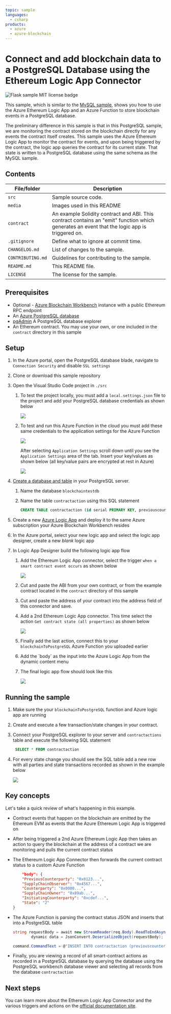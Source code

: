 ```yaml
---
topic: sample
languages:
  - csharp
products:
  - azure
  - azure-blockchain	
---
```


# Connect and add blockchain data to a PostgreSQL Database using the Ethereum Logic App Connector

![Flask sample MIT license badge](https://img.shields.io/badge/license-MIT-green.svg)

This sample, which is similar to the [MySQL sample](../mysql),  shows you how to use the Azure Ethereum Logic App and an Azure Function to store blockchain events in a PostgreSQL database.

The preliminary difference in this sample is that in this PostgreSQL sample, we are monitoring the contract stored on the blockchain directly for any events the contract itself creates. This sample uses the Azure Ethereum Logic App to monitor the contract for events, and upon being triggered by the contract,  the logic app queries the contract for its current state. That state is written to a PostgreSQL database using the same schema as the MySQL sample.

## Contents

| File/folder | Description |
|-------------|-------------|
| `src`       | Sample source code. |
| `media` | Images used in this README |
| `contract` | An example Solidity contract and ABI. This contract contains an "emit" function which generates an event that the logic app is triggered on. |
| `.gitignore` | Define what to ignore at commit time. |
| `CHANGELOG.md` | List of changes to the sample. |
| `CONTRIBUTING.md` | Guidelines for contributing to the sample. |
| `README.md` | This README file. |
| `LICENSE`   | The license for the sample. |

## Prerequisites

- Optional - [Azure Blockchain Workbench](https://azure.microsoft.com/en-us/features/blockchain-workbench/) instance with a public Ethereum RPC endpoint 
- An [Azure PostgreSQL database](https://docs.microsoft.com/en-us/azure/postgresql/quickstart-create-server-database-portal)
- [pgAdmin](https://www.pgadmin.org/) A PostgreSQL database explorer
- An Ethereum contract. You may use your own, or one included in the `contract` directory in this sample

## Setup

1. In the Azure portal, open the PostgreSQL database blade, navigate to `Connection Security` and disable `SSL settings`

2. Clone or download this sample repository

3. Open the Visual Studio Code project in `./src` 

    1. To test the project locally, you must add a `local.settings.json` file to the project and add your PostgreSQL database credentials as shown below

        ![](./media/VSCodeLocalSettings.PNG)

    2. To test and run this Azure Function in the cloud you must add these same credentials to the application settings for the Azure Function

        ![](./media/AzureFunctionApplicationSettings.PNG)

        After selecting `Application Settings` scroll down until you see the `Application Settings` area of the tab. Insert your key/values as shown below (all key/value pairs are encrypted at rest in Azure)

        ![](./media/AzureFunctionApplicationSettingsKeys.PNG)

4. [Create a database and table](https://docs.microsoft.com/en-us/azure/postgresql/quickstart-create-server-database-portal#connect-to-the-postgresql-database-using-psql) in your PostgreSQL server.

    1. Name the database `blockchaintestdb`

    2. Name the table `contractaction` using this SQL statement

        ```sql
        CREATE TABLE contractaction (id serial PRIMARY KEY, previouscounterparty VARCHAR(50), supplychainobserver VARCHAR(50), counterparty VARCHAR(50), supplychainowner VARCHAR(50), initiatingcounteraparty VARCHAR(50), state INTEGER);
        ```

5. Create a new [Azure Logic App](https://docs.microsoft.com/en-us/azure/logic-apps/quickstart-create-first-logic-app-workflow) and deploy it to the same Azure subscription your Azure Blockchain Workbench resides

6. In the Azure portal, select your new logic app and select the logic app designer, create a new *blank* logic app

7. In Logic App Designer build the following logic app flow

    1. Add the Ethereum Logic App connector, select the trigger `when a smart contract event occurs` as shown below

        ![](./media/LogicAppTrigger.png)

    2. Cut and paste the ABI from your own contract, or from the example contract located in the `contract` directory of this sample

    3. Cut and paste the address of your contract into the address field of this connector and save.

    4. Add a 2nd Ethereum Logic App connector. This time select the action `Get contract state (all properties)` as shown below

        ![](./media/LogicAppAction.png)

    5. Finally add the last action, connect this to your `blockchainToPostgreSQL` Azure Function you uploaded earlier

    6. Add the \`body` as the input into the  Azure Logic App from the dynamic content menu

    7. The final logic app flow should look like this

        ![](./media/LogicAppDesigner.PNG)

        


## Running the sample

1. Make sure the your `blockchainToPostgreSQL` function and Azure logic app are running

2. Create and execute a few transaction/state changes in your contract.

3. Connect your PostgreSQL explorer to your server and `contractactions` table and execute the following SQL statement

   ```sql 
    SELECT * FROM contractaction
   ```

4. For every state change you should see the SQL table add a new row with all parties and state transactions recorded as shown in the example below

   ![](./media/PostgreSQLExplorer.PNG)


## Key concepts

Let's take a quick review of what's happening in this example. 

* Contract events that happen on the blockchain are emitted by the Ethereum EVM as events that the Azure Ethereum Logic App is triggered on
* After being triggered a 2nd Azure Ethereum Logic App then takes an action to query the blockchain at the address of a contract we are monitoring and pulls the current contract status
* The Ethereum Logic App Connector then forwards the current contract status to a custom Azure Function
    ```JSON
        "body": {
        "PreviousCounterparty": "0x0123...",
        "SupplyChainObserver": "0x4567...",
        "Counterparty": "0x0000...",
        "SupplyChainOwner": "0x89ab...",
        "InitiatingCounterparty": "0xcdef...",
        "State": "2"
    }
    ```

* The Azure Function is parsing the contract status JSON and inserts that into a PostgreSQL table
    ```c#
    string requestBody = await new StreamReader(req.Body).ReadToEndAsync();
            dynamic data = JsonConvert.DeserializeObject(requestBody);
    ```

    ```c#
    command.CommandText = @"INSERT INTO contractaction (previouscounterparty, supplychainobserver, counterparty, supplychainowner, initiatingcounteraparty, state) VALUES (@_previouscounterparty, @_supplychainobserver, @_counterparty, @_supplychainowner, @_initiatingcounteraparty, @_state);";
    ```

* Finally, you are viewing a record of all smart-contract actions as recorded in a PostgreSQL database by querying the database using the PostgreSQL workbench database viewer and selecting all records from the database `contractaction`


## Next steps

You can learn more about the Ethereum Logic App Connector and the various triggers and actions on the [official documentation site](https://docs.microsoft.com/en-us/connectors/blockchainethereum/).